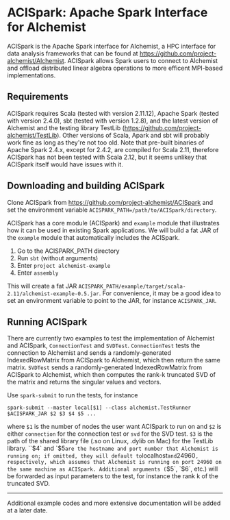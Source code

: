 # ACISpark: Apache Spark Interface for Alchemist

ACISpark is the Apache Spark interface for Alchemist, a HPC interface for data analysis frameworks that can be found at https://github.com/project-alchemist/Alchemist. ACISpark allows Spark users to connect to Alchemist and offload distributed linear algebra operations to more efficent MPI-based implementations.

## Requirements

ACISpark requires Scala (tested with version 2.11.12), Apache Spark (tested with version 2.4.0), sbt (tested with version 1.2.8), and the latest version of Alchemist and the testing library TestLib (https://github.com/project-alchemist/TestLib). Other versions of Scala, Apark and sbt will probably work fine as long as they're not too old. Note that pre-built binaries of Apache Spark 2.4.x, except for 2.4.2, are compiled for Scala 2.11, therefore ACISpark has not been tested with Scala 2.12, but it seems unlikey that ACISpark itself would have issues with it.

## Downloading and building ACISpark

Clone ACISpark from https://github.com/project-alchemist/ACISpark and set the environment variable `ACISPARK_PATH=/path/to/ACISpark/directory`.

ACISpark has a core module (ACISpark) and `example` module that illustrates how it can be used in existing Spark applications. We will build a fat JAR of the `example` module that automatically includes the ACISpark.

1) Go to the ACISPARK_PATH directory
2) Run `sbt` (without arguments)
3) Enter `project alchemist-example`
4) Enter `assembly`

This will create a fat JAR `ACISPARK_PATH/example/target/scala-2.11/alchemist-example-0.5.jar`. For convenience, it may be a good idea to set an environment variable to point to the JAR, for instance `ACISPARK_JAR`.

## Running ACISpark

There are currently two examples to test the implementation of Alchemist and ACISpark, `ConnectionTest` and `SVDTest`. `ConnectionTest` tests the connection to Alchemist and sends a randomly-generated IndexedRowMatrix from ACISpark to Alchemist, which then return the same matrix. `SVDTest` sends a randomly-generated IndexedRowMatrix from ACISpark to Alchemist, which then computes the rank-k truncated SVD of the matrix and returns the singular values and vectors.

Use `spark-submit` to run the tests, for instance

`spark-submit --master local[$1] --class alchemist.TestRunner $ACISPARK_JAR $2 $3 $4 $5 ...`

where `$1` is the number of nodes the user want ACISpark to run on and `$2` is either `connection` for the connection test or `svd` for the SVD test. `$3` is the path of the shared library file (.so on Linux, .dylib on Mac) for the TestLib library. ``$4` and `$5` are the hostname and port number that Alchemist is running on; if omitted, they will default to `localhost` and `24960`, respectively, which assumes that Alchemist is running on port 24960 on the same machine as ACISpark. Additional arguments (`$5`, `$6`, etc.) will be forwarded as input parameters to the test, for instance the rank k of the truncated SVD.

---------------------------------------------------

Additional example codes and more extensive documentation will be added at a later date.

